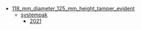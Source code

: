 * [118_mm_diameter_125_mm_height_tamper_evident](118_mm_diameter_125_mm_height_tamper_evident)
  * [systempak](118_mm_diameter_125_mm_height_tamper_evident/systempak)
    * [2021](118_mm_diameter_125_mm_height_tamper_evident/systempak/2021)
